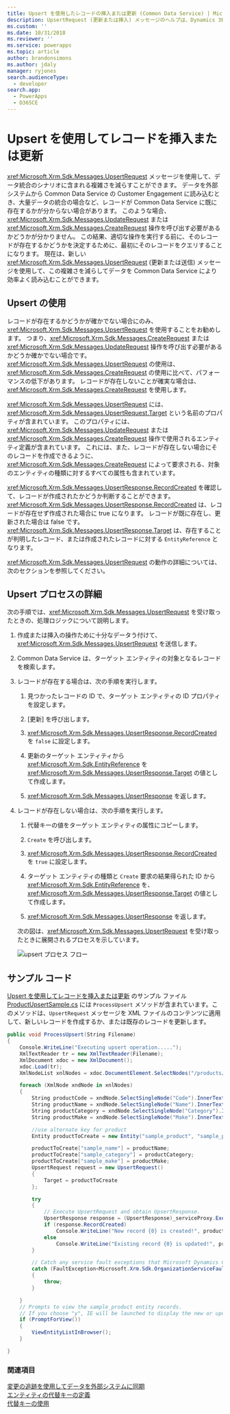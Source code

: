 ```yaml
---
title: Upsert を使用したレコードの挿入または更新 (Common Data Service) | Microsoft Docs
description: UpsertRequest (更新または挿入) メッセージのヘルプは、Dynamics 365 にレコードが存在するかどうかわからない場合にさまざまなデータ統合シナリオを簡略化するのに役立ちます。 このような場合、UpdateRequest または CreateRequest 操作を呼び出す必要があるかどうかが分かりません。 この結果、適切な操作を実行する前に、そのレコードが存在するかどうかを決定するために、最初にそのレコードをクエリすることになります。 UpsertRequest メッセージはそのような問題の解決に役立ちます
ms.custom: ''
ms.date: 10/31/2018
ms.reviewer: ''
ms.service: powerapps
ms.topic: article
author: brandonsimons
ms.author: jdaly
manager: ryjones
search.audienceType:
  - developer
search.app:
  - PowerApps
  - D365CE
---
```

# <a name="use-upsert-to-insert-or-update-a-record"></a>Upsert を使用してレコードを挿入または更新

<xref:Microsoft.Xrm.Sdk.Messages.UpsertRequest> メッセージを使用して、データ統合のシナリオに含まれる複雑さを減らすことができます。 データを外部システムから Common Data Service の Customer Engagement に読み込むとき、大量データの統合の場合など、レコードが Common Data Service に既に存在するかが分からない場合があります。 このような場合、<xref:Microsoft.Xrm.Sdk.Messages.UpdateRequest> または <xref:Microsoft.Xrm.Sdk.Messages.CreateRequest> 操作を呼び出す必要があるかどうかが分かりません。 この結果、適切な操作を実行する前に、そのレコードが存在するかどうかを決定するために、最初にそのレコードをクエリすることになります。 現在は、新しい <xref:Microsoft.Xrm.Sdk.Messages.UpsertRequest> (更新または送信) メッセージを使用して、この複雑さを減らしてデータを Common Data Service により効率よく読み込むことができます。  
  
<a name="BKMK_UsingUpsert"></a>   
## <a name="using-upsert"></a>Upsert の使用  
 レコードが存在するかどうかが確かでない場合にのみ、<xref:Microsoft.Xrm.Sdk.Messages.UpsertRequest> を使用することをお勧めします。 つまり、<xref:Microsoft.Xrm.Sdk.Messages.CreateRequest> または <xref:Microsoft.Xrm.Sdk.Messages.UpdateRequest> 操作を呼び出す必要があるかどうか確かでない場合です。 <xref:Microsoft.Xrm.Sdk.Messages.UpsertRequest> の使用は、<xref:Microsoft.Xrm.Sdk.Messages.CreateRequest> の使用に比べて、パフォーマンスの低下があります。 レコードが存在しないことが確実な場合は、<xref:Microsoft.Xrm.Sdk.Messages.CreateRequest> を使用します。  
  
 <xref:Microsoft.Xrm.Sdk.Messages.UpsertRequest> には、<xref:Microsoft.Xrm.Sdk.Messages.UpsertRequest.Target> という名前のプロパティが含まれています。 このプロパティには、<xref:Microsoft.Xrm.Sdk.Messages.UpdateRequest> または <xref:Microsoft.Xrm.Sdk.Messages.CreateRequest> 操作で使用されるエンティティ定義が含まれています。 これには、また、レコードが存在しない場合にそのレコードを作成できるように、<xref:Microsoft.Xrm.Sdk.Messages.CreateRequest> によって要求される、対象のエンティティの種類に対するすべての属性も含まれています。  
  
 <xref:Microsoft.Xrm.Sdk.Messages.UpsertResponse.RecordCreated> を確認して、レコードが作成されたかどうか判断することができます。 <xref:Microsoft.Xrm.Sdk.Messages.UpsertResponse.RecordCreated> は、レコードが存在せず作成された場合に true になります。 レコードが既に存在し、更新された場合は false です。 <xref:Microsoft.Xrm.Sdk.Messages.UpsertResponse.Target> は、存在することが判明したレコード、または作成されたレコードに対する `EntityReference` となります。  
  
 <xref:Microsoft.Xrm.Sdk.Messages.UpsertRequest> の動作の詳細については、次のセクションを参照してください。  
  
<a name="BKMK_upsert"></a>   
## <a name="understanding-the-upsert-process"></a>Upsert プロセスの詳細  
 次の手順では、<xref:Microsoft.Xrm.Sdk.Messages.UpsertRequest> を受け取ったときの、処理ロジックについて説明します。  
  
1. 作成または挿入の操作ために十分なデータう付けて、<xref:Microsoft.Xrm.Sdk.Messages.UpsertRequest> を送信します。  
  
2. Common Data Service は、ターゲット エンティティの対象となるレコードを検索します。  
  
3. レコードが存在する場合は、次の手順を実行します。  
  
   1.  見つかったレコードの ID で、ターゲット エンティティの ID プロパティを設定します。  
  
   2.  [更新] を呼び出します。  
  
   3.  <xref:Microsoft.Xrm.Sdk.Messages.UpsertResponse.RecordCreated> を `false` に設定します。  
  
   4.  更新のターゲット エンティティから <xref:Microsoft.Xrm.Sdk.EntityReference> を <xref:Microsoft.Xrm.Sdk.Messages.UpsertResponse.Target> の値として作成します。  
  
   5.  <xref:Microsoft.Xrm.Sdk.Messages.UpsertResponse> を返します。  
  
4. レコードが存在しない場合は、次の手順を実行します。  
  
   1.  代替キーの値をターゲット エンティティの属性にコピーします。  
  
   2.  `Create` を呼び出します。  
  
   3.  <xref:Microsoft.Xrm.Sdk.Messages.UpsertResponse.RecordCreated> を `true` に設定します。  
  
   4.  ターゲット エンティティの種類と `Create` 要求の結果得られた ID から <xref:Microsoft.Xrm.Sdk.EntityReference> を、<xref:Microsoft.Xrm.Sdk.Messages.UpsertResponse.Target> の値として作成します。  
  
   5.  <xref:Microsoft.Xrm.Sdk.Messages.UpsertResponse> を返します。  
  
   次の図は、<xref:Microsoft.Xrm.Sdk.Messages.UpsertRequest> を受け取ったときに展開されるプロセスを示しています。  
  
   ![upsert プロセス フロー](media/upsert-flowchart-dynamics-crm-2015.png "upsert プロセス フロー")  
  
<a name="BKMK_SampleCode"></a>   
## <a name="sample-code"></a>サンプル コード  
 [Upsert を使用してレコードを挿入または更新](http://go.microsoft.com/fwlink/p/?LinkId=532924) のサンプル ファイル [ProductUpsertSample.cs](https://code.msdn.microsoft.com/Insert-or-update-a-record-aa160870/sourcecode?fileId=136218&pathId=1243320355) には `ProcessUpsert` メソッドが含まれています。このメソッドは、`UpsertRequest` メッセージを XML ファイルのコンテンツに適用して、新しいレコードを作成するか、または既存のレコードを更新します。  
  
```csharp
public void ProcessUpsert(String Filename)
{
    Console.WriteLine("Executing upsert operation.....");
    XmlTextReader tr = new XmlTextReader(Filename);
    XmlDocument xdoc = new XmlDocument();
    xdoc.Load(tr);
    XmlNodeList xnlNodes = xdoc.DocumentElement.SelectNodes("/products/product");

    foreach (XmlNode xndNode in xnlNodes)
    {
        String productCode = xndNode.SelectSingleNode("Code").InnerText;
        String productName = xndNode.SelectSingleNode("Name").InnerText;
        String productCategory = xndNode.SelectSingleNode("Category").InnerText;
        String productMake = xndNode.SelectSingleNode("Make").InnerText;

        //use alternate key for product
        Entity productToCreate = new Entity("sample_product", "sample_productcode", productCode);

        productToCreate["sample_name"] = productName;
        productToCreate["sample_category"] = productCategory;
        productToCreate["sample_make"] = productMake;
        UpsertRequest request = new UpsertRequest()
        {
            Target = productToCreate
        };

        try
        {
            // Execute UpsertRequest and obtain UpsertResponse. 
            UpsertResponse response = (UpsertResponse)_serviceProxy.Execute(request);
            if (response.RecordCreated)
                Console.WriteLine("New record {0} is created!", productName);
            else
                Console.WriteLine("Existing record {0} is updated!", productName);
        }

        // Catch any service fault exceptions that Microsoft Dynamics CRM throws.
        catch (FaultException<Microsoft.Xrm.Sdk.OrganizationServiceFault>)
        {
            throw;
        }

    }
    // Prompts to view the sample_product entity records.
    // If you choose "y", IE will be launched to display the new or updated records.
    if (PromptForView())
    {
        ViewEntityListInBrowser();
    }

}
```
  
### <a name="see-also"></a>関連項目  
 [変更の追跡を使用してデータを外部システムに同期](use-change-tracking-synchronize-data-external-systems.md)   
 [エンティティの代替キーの定義](define-alternate-keys-entity.md)   
 [代替キーの使用](use-alternate-key-create-record.md)
